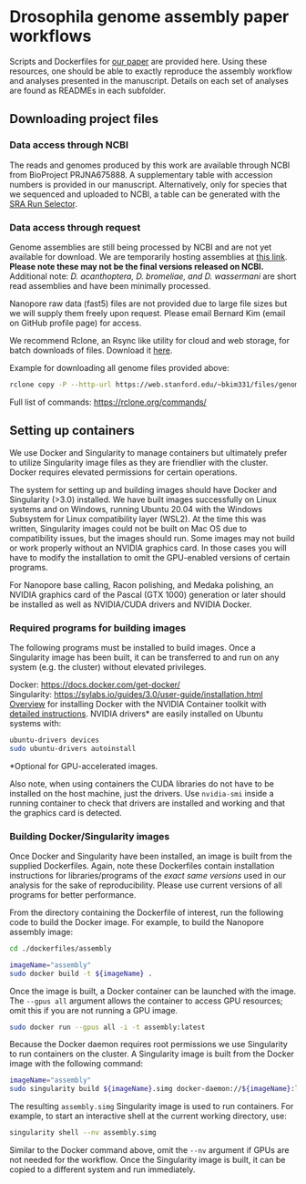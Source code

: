# Drosophila genome assembly paper workflows
Scripts and Dockerfiles for [our paper](https://www.biorxiv.org/content/10.1101/2020.12.14.422775v1.abstract) are provided here. Using these resources, one should be able to exactly reproduce the assembly workflow and analyses presented in the manuscript. Details on each set of analyses are found as READMEs in each subfolder.

## Downloading project files

### Data access through NCBI
The reads and genomes produced by this work are available through NCBI from BioProject PRJNA675888. A supplementary table with accession numbers is provided in our manuscript. Alternatively, only for species that we sequenced and uploaded to NCBI, a table can be generated with the [SRA Run Selector](https://www.ncbi.nlm.nih.gov/Traces/study/?acc=PRJNA675888). 

### Data access through request
Genome assemblies are still being processed by NCBI and are not yet available for download. We are temporarily hosting assemblies at [this link](https://web.stanford.edu/~bkim331/files/genomes/). **Please note these may not be the final versions released on NCBI.** Additional note: *D. acanthoptera, D. bromeliae, and D. wassermani* are short read assemblies and have been minimally processed.

Nanopore raw data (fast5) files are not provided due to large file sizes but we will supply them freely upon request. Please email Bernard Kim (email on GitHub profile page) for access. 

We recommend Rclone, an Rsync like utility for cloud and web storage, for batch downloads of files. Download it [here](https://rclone.org/downloads/). 

Example for downloading all genome files provided above:
```bash
rclone copy -P --http-url https://web.stanford.edu/~bkim331/files/genomes/ :http: ./
```

Full list of commands: https://rclone.org/commands/

## Setting up containers
We use Docker and Singularity to manage containers but ultimately prefer to utilize Singularity image files as they are friendlier with the cluster. Docker requires elevated permissions for certain operations. 

The system for setting up and building images should have Docker and Singularity (>3.0) installed. We have built images successfully on Linux systems and on Windows, running Ubuntu 20.04 with the Windows Subsystem for Linux compatibility layer (WSL2). At the time this was written, Singularity images could not be built on Mac OS due to compatibility issues, but the images should run. Some images may not build or work properly without an NVIDIA graphics card. In those cases you will have to modify the installation to omit the GPU-enabled versions of certain programs.  

For Nanopore base calling, Racon polishing, and Medaka polishing, an NVIDIA graphics card of the Pascal (GTX 1000) generation or later should be installed as well as NVIDIA/CUDA drivers and NVIDIA Docker. 

### Required programs for building images

The following programs must be installed to build images. Once a Singularity image has been built, it can be transferred to and run on any system (e.g. the cluster) without elevated privileges.

Docker: https://docs.docker.com/get-docker/  
Singularity: https://sylabs.io/guides/3.0/user-guide/installation.html  
[Overview](https://github.com/NVIDIA/nvidia-docker) for installing Docker with
the NVIDIA Container toolkit with [detailed instructions](https://docs.nvidia.com/datacenter/cloud-native/container-toolkit/install-guide.html#docker).
NVIDIA drivers* are easily installed on Ubuntu systems with:    
```bash
ubuntu-drivers devices
sudo ubuntu-drivers autoinstall
```
*Optional for GPU-accelerated images.

Also note, when using containers the CUDA libraries do not have to be installed on the host machine, just the drivers. Use `nvidia-smi` inside a running container to check that drivers are installed and working and that the graphics card is detected. 

### Building Docker/Singularity images

Once Docker and Singularity have been installed, an image is built from the supplied Dockerfiles. Again, note these Dockerfiles contain installation instructions for libraries/programs of the *exact same versions* used in our analysis for the sake of reproducibility. Please use current versions of all programs for better performance.  

From the directory containing the Dockerfile of interest, run the following code to build the Docker image. For example, to build the Nanopore assembly image:   
```bash
cd ./dockerfiles/assembly

imageName="assembly"
sudo docker build -t ${imageName} .
```  
Once the image is built, a Docker container can be launched with the image. The 
```--gpus all``` argument allows the container to access GPU resources; omit
this if you are not running a GPU image.
```bash
sudo docker run --gpus all -i -t assembly:latest
```
Because the Docker daemon requires root permissions we use Singularity  to run containers on the cluster. A Singularity image is built from the Docker image with the following command:
```bash
imageName="assembly"
sudo singularity build ${imageName}.simg docker-daemon://${imageName}:latest
```  
The resulting `assembly.simg` Singularity image is used to run containers. For example, to start an interactive shell at the current working directory, use:
```bash
singularity shell --nv assembly.simg
```
Similar to the Docker command above, omit the ```--nv``` argument if GPUs are not needed for the workflow. Once the Singularity image is built, it can be copied to a different system and run immediately.

